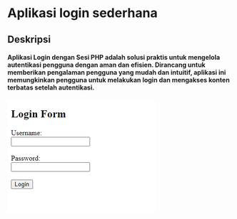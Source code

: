  # Aplikasi login sederhana

 ## Deskripsi ##

 #### Aplikasi Login dengan Sesi PHP adalah solusi praktis untuk mengelola autentikasi pengguna dengan aman dan efisien. Dirancang untuk memberikan pengalaman pengguna yang mudah dan intuitif, aplikasi ini memungkinkan pengguna untuk melakukan login dan mengakses konten terbatas setelah autentikasi. ####

 ![login](login_session.png)
 
